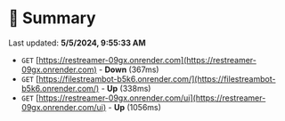 # 📖 Summary
Last updated: **5/5/2024, 9:55:33 AM**

- `GET` [https://restreamer-09gx.onrender.com](https://restreamer-09gx.onrender.com) - **Down** (367ms)
- `GET` [https://filestreambot-b5k6.onrender.com/](https://filestreambot-b5k6.onrender.com/) - **Up** (338ms)
- `GET` [https://restreamer-09gx.onrender.com/ui](https://restreamer-09gx.onrender.com/ui) - **Up** (1056ms)
